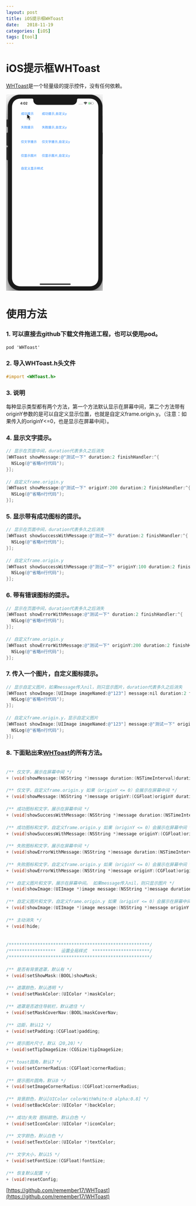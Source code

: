 ```yaml
---
layout: post
title: iOS提示框WHToast
date:   2018-11-19
categories: [iOS]
tags: [tool]
---
```


# iOS提示框WHToast

[WHToast](https://github.com/remember17/WHToast)是一个轻量级的提示控件，没有任何依赖。

![](../assets/whtoast/whtoast-1.gif)

# 使用方法

### 1. 可以直接去github下载文件拖进工程，也可以使用pod。

```objective-c
pod 'WHToast'
```

### 2. 导入WHToast.h头文件

```objective-c
#import <WHToast.h>
```

### 3. 说明

每种显示类型都有两个方法，第一个方法默认显示在屏幕中间，第二个方法带有originY参数的是可以自定义显示位置，也就是自定义frame.origin.y。（注意：如果传入的originY<=0，也是显示在屏幕中间）。

### 4. 显示文字提示。

```objective-c
// 显示在页面中间，duration代表多久之后消失
[WHToast showMessage:@"测试一下" duration:2 finishHandler:^{
  NSLog(@"省略n行代码");
}];

// 自定义frame.origin.y
[WHToast showMessage:@"测试一下" originY:200 duration:2 finishHandler:^{
  NSLog(@"省略n行代码");
}];
```

### 5. 显示带有成功图标的提示。

```objective-c
// 显示在页面中间，duration代表多久之后消失
[WHToast showSuccessWithMessage:@"测试一下" duration:2 finishHandler:^{
  NSLog(@"省略n行代码");
}];

// 自定义frame.origin.y
[WHToast showSuccessWithMessage:@"测试一下" originY:100 duration:2 finishHandler:^{
  NSLog(@"省略n行代码");
}];
```

### 6. 带有错误图标的提示。

```objective-c
// 显示在页面中间，duration代表多久之后消失
[WHToast showErrorWithMessage:@"测试一下" duration:2 finishHandler:^{
  NSLog(@"省略n行代码");
}];

// 自定义frame.origin.y
[WHToast showErrorWithMessage:@"测试一下" originY:200 duration:2 finishHandler:^{
  NSLog(@"省略n行代码");
}];
```

### 7. 传入一个图片，自定义图标提示。

```objective-c
// 显示自定义图片，如果message传入nil，则只显示图片，duration代表多久之后消失
[WHToast showImage:[UIImage imageNamed:@"123"] message:nil duration:2 finishHandler:^{
  NSLog(@"省略n行代码");
}];

// 自定义frame.origin.y，显示自定义图片
[WHToast showImage:[UIImage imageNamed:@"123"] message:@"测试一下" originY:200 duration:2 finishHandler:^{
  NSLog(@"省略n行代码");
}];
```

### 8. 下面贴出来[WHToast](https://github.com/remember17/WHToast)的所有方法。

```objective-c

/** 仅文字，展示在屏幕中间 */
+ (void)showMessage:(NSString *)message duration:(NSTimeInterval)duration finishHandler:(dispatch_block_t)handler;

/** 仅文字，自定义frame.origin.y 如果（originY <= 0）会展示在屏幕中间 */
+ (void)showMessage:(NSString *)message originY:(CGFloat)originY duration:(NSTimeInterval)duration finishHandler:(dispatch_block_t)handler;

/** 成功图标和文字，展示在屏幕中间 */
+ (void)showSuccessWithMessage:(NSString *)message duration:(NSTimeInterval)duration finishHandler:(dispatch_block_t)handler;

/** 成功图标和文字，自定义frame.origin.y 如果（originY <= 0）会展示在屏幕中间 */
+ (void)showSuccessWithMessage:(NSString *)message originY:(CGFloat)originY duration:(NSTimeInterval)duration finishHandler:(dispatch_block_t)handler;

/** 失败图标和文字，展示在屏幕中间 */
+ (void)showErrorWithMessage:(NSString *)message duration:(NSTimeInterval)duration finishHandler:(dispatch_block_t)handler;

/** 失败图标和文字，自定义frame.origin.y 如果（originY <= 0）会展示在屏幕中间 */
+ (void)showErrorWithMessage:(NSString *)message originY:(CGFloat)originY duration:(NSTimeInterval)duration finishHandler:(dispatch_block_t)handler;

/** 自定义图片和文字，展示在屏幕中间。 如果message传入nil，则只显示图片 */
+ (void)showImage:(UIImage *)image message:(NSString *)message duration:(NSTimeInterval)duration finishHandler:(dispatch_block_t)handler;

/** 自定义图片和文字，自定义frame.origin.y 如果（originY <= 0）会展示在屏幕中间。如果message传入nil，则只显示图片 */
+ (void)showImage:(UIImage *)image message:(NSString *)message originY:(CGFloat)originY duration:(NSTimeInterval)duration finishHandler:(dispatch_block_t)handler;

/** 主动消失 */
+ (void)hide;


/******************************************************/
/******************  设置全局样式  **********************/
/******************************************************/

/** 是否有背景遮罩，默认有 */
+ (void)setShowMask:(BOOL)showMask;

/** 遮罩颜色，默认透明 */
+ (void)setMaskColor:(UIColor *)maskColor;

/** 遮罩是否遮住导航栏，默认遮住 */
+ (void)setMaskCoverNav:(BOOL)maskCoverNav;

/** 边距，默认12 */
+ (void)setPadding:(CGFloat)padding;

/** 提示图片尺寸，默认（20,20）*/
+ (void)setTipImageSize:(CGSize)tipImageSize;

/** toast圆角，默认7 */
+ (void)setCornerRadius:(CGFloat)cornerRadius;

/** 提示图片圆角，默认0 */
+ (void)setImageCornerRadius:(CGFloat)cornerRadius;

/** 背景颜色，默认[UIColor colorWithWhite:0 alpha:0.8] */
+ (void)setBackColor:(UIColor *)backColor;

/** 成功/失败 图标颜色，默认白色 */
+ (void)setIconColor:(UIColor *)iconColor;

/** 文字颜色，默认白色 */
+ (void)setTextColor:(UIColor *)textColor;

/** 文字大小，默认15 */
+ (void)setFontSize:(CGFloat)fontSize;

/** 恢复默认配置 */
+ (void)resetConfig;

```

[https://github.com/remember17/WHToast](https://github.com/remember17/WHToast)